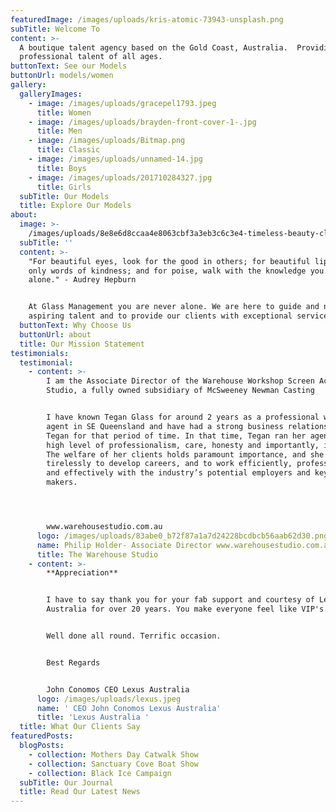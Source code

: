 ```yaml
---
featuredImage: /images/uploads/kris-atomic-73943-unsplash.png
subTitle: Welcome To
content: >-
  A boutique talent agency based on the Gold Coast, Australia.  Providing
  professional talent of all ages.
buttonText: See our Models
buttonUrl: models/women
gallery:
  galleryImages:
    - image: /images/uploads/gracepel1793.jpeg
      title: Women
    - image: /images/uploads/brayden-front-cover-1-.jpg
      title: Men
    - image: /images/uploads/Bitmap.png
      title: Classic
    - image: /images/uploads/unnamed-14.jpg
      title: Boys
    - image: /images/uploads/201710284327.jpg
      title: Girls
  subTitle: Our Models
  title: Explore Our Models
about:
  image: >-
    /images/uploads/8e8e6d8ccaa4e8063cbf3a3eb3c6c3e4-timeless-beauty-classic-beauty.jpg
  subTitle: ''
  content: >-
    "For beautiful eyes, look for the good in others; for beautiful lips, speak
    only words of kindness; and for poise, walk with the knowledge you are never
    alone." - Audrey Hepburn                                          


    At Glass Management you are never alone. We are here to guide and nurture
    aspiring talent and to provide our clients with exceptional service.
  buttonText: Why Choose Us
  buttonUrl: about
  title: Our Mission Statement
testimonials:
  testimonial:
    - content: >-
        I am the Associate Director of the Warehouse Workshop Screen Acting
        Studio, a fully owned subsidiary of McSweeney Newman Casting


        I have known Tegan Glass for around 2 years as a professional working
        agent in SE Queensland and have had a strong business relationship with
        Tegan for that period of time. In that time, Tegan ran her agency with a
        high level of professionalism, care, honesty and importantly, integrity.
        The welfare of her clients holds paramount importance, and she works
        tirelessly to develop careers, and to work efficiently, professionally
        and effectively with the industry’s potential employers and key decision
        makers.




        www.warehousestudio.com.au
      logo: /images/uploads/83abe0_b72f87a1a7d24228bcdbcb56aab62d30.png
      name: Philip Holder- Associate Director www.warehousestudio.com.au
      title: The Warehouse Studio
    - content: >-
        **Appreciation**


        I have to say thank you for your fab support and courtesy of Lexus
        Australia for over 20 years. You make everyone feel like VIP's.


        Well done all round. Terrific occasion.


        Best Regards


        John Conomos CEO Lexus Australia
      logo: /images/uploads/lexus.jpeg
      name: ' CEO John Conomos Lexus Australia'
      title: 'Lexus Australia '
  title: What Our Clients Say
featuredPosts:
  blogPosts:
    - collection: Mothers Day Catwalk Show
    - collection: Sanctuary Cove Boat Show
    - collection: Black Ice Campaign
  subTitle: Our Journal
  title: Read Our Latest News
---
```


